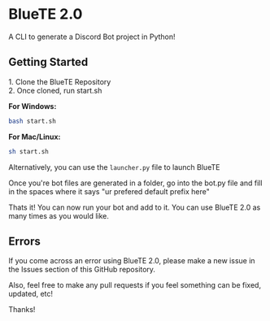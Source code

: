 <h1>BlueTE 2.0</h1>
A CLI to generate a Discord Bot project in Python!

<h2>Getting Started</h2>
1. Clone the BlueTE Repository 
<br>
2. Once cloned, run start.sh

**For Windows:**
```bash
bash start.sh
```

**For Mac/Linux:**
```sh
sh start.sh
```

Alternatively, you can use the `launcher.py` file to launch BlueTE

Once you're bot files are generated in a folder, go into the bot.py file and fill in the spaces where it says "ur prefered default prefix here"

Thats it! You can now run your bot and add to it. You can use BlueTE 2.0 as many times as you would like.

<h2>Errors</h2>
If you come across an error using BlueTE 2.0, please make a new issue in the Issues section of this GitHub repository.

Also, feel free to make any pull requests if you feel something can be fixed, updated, etc!

Thanks!

